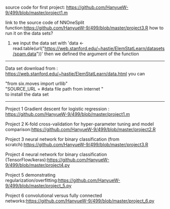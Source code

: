 source code for first project: https://github.com/HanyueW-9/499/blob/master/project1.m

 link to the source code of NNOneSplit function:https://github.com/HanyueW-9/499/blob/master/project3.R
 how to run it on the data sets? 
 1. we input the data set with 'data <- read.table(url("https://web.stanford.edu/~hastie/ElemStatLearn/datasets/spam.data"))'
 then we defined the argument of the function
****
Data set download from :  https://web.stanford.edu/~hastie/ElemStatLearn/data.html
you can 

"from six.moves import urllib"  
"SOURCE_URL = #data file path from internet "  
to install the data set
****
Project 1 Gradient descent for logistic regression : https://github.com/HanyueW-9/499/blob/master/project1.m

Project 2 K-fold cross-validation for hyper-parameter tuning and model comparison:https://github.com/HanyueW-9/499/blob/master/project2.R

Project 3 neural network for binary classification (from scratch):https://github.com/HanyueW-9/499/blob/master/project3.R

Project 4 neural network for binary classification (TensorFlow/keras):https://github.com/HanyueW-9/499/blob/master/project4.py

Project 5 demonstrating regularization/overfitting:https://github.com/HanyueW-9/499/blob/master/project_5.py

Project 6 convolutional versus fully connected networks:https://github.com/HanyueW-9/499/blob/master/project_6.py
